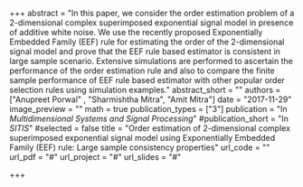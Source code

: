 +++
abstract = "In this paper, we consider the order estimation problem of a 2-dimensional complex superimposed exponential signal model in presence of additive white noise. We use the recently proposed Exponentially Embedded Family (EEF) rule for estimating the order of the 2-dimensional signal model and prove that the EEF rule based estimator is consistent in large sample scenario. Extensive simulations are performed to ascertain the performance of the order estimation rule and also to compare the finite sample performance of EEF rule based estimator with other popular order selection rules using simulation examples."
abstract_short = ""
authors = ["Anupreet Porwal" , "Sharmishtha Mitra", "Amit Mitra"]
date = "2017-11-29"
image_preview = ""
math = true
publication_types = ["3"]
publication = "In *Multidimensional Systems and Signal Processing*"
#publication_short = "In *SITIS*"
#selected = false
title = "Order estimation of 2-dimensional complex superimposed exponential signal model using Exponentially Embedded Family (EEF) rule: Large sample consistency properties"
url_code = ""
url_pdf = "#"
url_project = "#"
url_slides = "#"


+++


